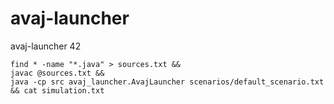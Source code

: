 # avaj-launcher
avaj-launcher 42


``` shell
find * -name "*.java" > sources.txt &&
javac @sources.txt &&
java -cp src avaj_launcher.AvajLauncher scenarios/default_scenario.txt && cat simulation.txt
```
